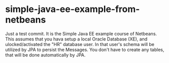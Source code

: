 # simple-java-ee-example-from-netbeans

Just a test commit. It is the Simple Java EE example course of Netbeans.
This assumes that you hava setup a local Oracle Database (XE), and ulocked/activated the "HR" database user.
In that user's schema will be utilized by JPA to persist the Messages.
You don't have to create any tables, that will be done automatically by JPA.

